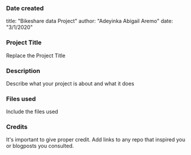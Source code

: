 ### Date created
title: "Bikeshare data Project"
author: "Adeyinka Abigail Aremo"
date: "3/1/2020"

### Project Title
Replace the Project Title

### Description
Describe what your project is about and what it does

### Files used
Include the files used

### Credits
It's important to give proper credit. Add links to any repo that inspired you or blogposts you consulted.
